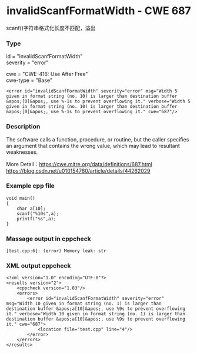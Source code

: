 # <center> invalidScanfFormatWidth - CWE 687

scanf()字符串格式化长度不匹配，溢出

### Type

id = "invalidScanfFormatWidth"  
severity = "error"

cwe = "CWE-416: Use After Free"  
cwe-type = "Base"

    <error id="invalidScanfFormatWidth" severity="error" msg="Width 5 given in format string (no. 10) is larger than destination buffer &apos;[0]&apos;, use %-1s to prevent overflowing it." verbose="Width 5 given in format string (no. 10) is larger than destination buffer &apos;[0]&apos;, use %-1s to prevent overflowing it." cwe="687"/>


### Description

The software calls a function, procedure, or routine, but the caller specifies an argument that contains the wrong value, which may lead to resultant weaknesses.

More Detail：https://cwe.mitre.org/data/definitions/687.html  
https://blog.csdn.net/u010154760/article/details/44262029

### Example cpp file

	void main()
	{
		char a[10];
		scanf("%10s",a);
		printf("%s",a);
	}

### Massage output in cppcheck
	
	[test.cpp:6]: (error) Memory leak: str



### XML output cppcheck

	<?xml version="1.0" encoding="UTF-8"?>
	<results version="2">
	    <cppcheck version="1.83"/>
	    <errors>
	        <error id="invalidScanfFormatWidth" severity="error" msg="Width 10 given in format string (no. 1) is larger than destination buffer &apos;a[10]&apos;, use %9s to prevent overflowing it." verbose="Width 10 given in format string (no. 1) is larger than destination buffer &apos;a[10]&apos;, use %9s to prevent overflowing it." cwe="687">
	            <location file="test.cpp" line="4"/>
	        </error>
	    </errors>
	</results>
